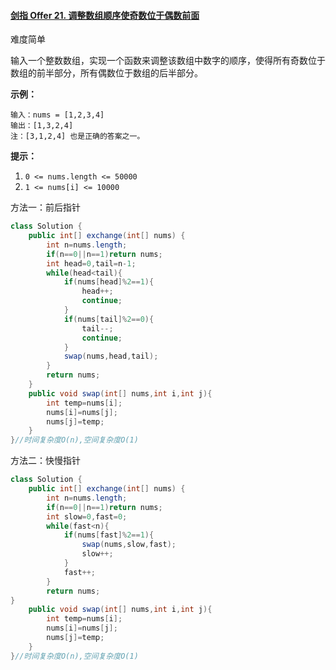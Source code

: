 #### [剑指 Offer 21. 调整数组顺序使奇数位于偶数前面](https://leetcode-cn.com/problems/diao-zheng-shu-zu-shun-xu-shi-qi-shu-wei-yu-ou-shu-qian-mian-lcof/)

难度简单

输入一个整数数组，实现一个函数来调整该数组中数字的顺序，使得所有奇数位于数组的前半部分，所有偶数位于数组的后半部分。

**示例：**

```
输入：nums = [1,2,3,4]
输出：[1,3,2,4] 
注：[3,1,2,4] 也是正确的答案之一。
```

**提示：**

1. `0 <= nums.length <= 50000`
2. `1 <= nums[i] <= 10000`

方法一：前后指针

```java
class Solution {
    public int[] exchange(int[] nums) {
        int n=nums.length;
        if(n==0||n==1)return nums;
        int head=0,tail=n-1;
        while(head<tail){
            if(nums[head]%2==1){
                head++;
                continue;
            }
            if(nums[tail]%2==0){
                tail--;
                continue;
            }
            swap(nums,head,tail);
        }
        return nums;
    }
    public void swap(int[] nums,int i,int j){
        int temp=nums[i];
        nums[i]=nums[j];
        nums[j]=temp;
    }
}//时间复杂度O(n),空间复杂度O(1)
```

方法二：快慢指针

```java
class Solution {
    public int[] exchange(int[] nums) {
        int n=nums.length;
        if(n==0||n==1)return nums;
        int slow=0,fast=0;
        while(fast<n){
            if(nums[fast]%2==1){
                swap(nums,slow,fast);
                slow++;
            }
            fast++;
        }
        return nums;
}
    public void swap(int[] nums,int i,int j){
        int temp=nums[i];
        nums[i]=nums[j];
        nums[j]=temp;
    }
}//时间复杂度O(n),空间复杂度O(1)
```

